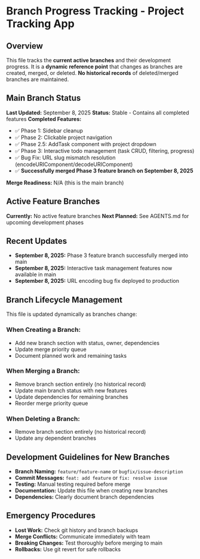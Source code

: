 # Branch Progress Tracking - Project Tracking App

## Overview
This file tracks the **current active branches** and their development progress. It is a **dynamic reference point** that changes as branches are created, merged, or deleted. **No historical records** of deleted/merged branches are maintained.

## Main Branch Status
**Last Updated:** September 8, 2025
**Status:** Stable - Contains all completed features
**Completed Features:**
- ✅ Phase 1: Sidebar cleanup
- ✅ Phase 2: Clickable project navigation
- ✅ Phase 2.5: AddTask component with project dropdown
- ✅ Phase 3: Interactive todo management (task CRUD, filtering, progress)
- ✅ Bug Fix: URL slug mismatch resolution (encodeURIComponent/decodeURIComponent)
- ✅ **Successfully merged Phase 3 feature branch on September 8, 2025**

**Merge Readiness:** N/A (this is the main branch)

## Active Feature Branches
**Currently:** No active feature branches
**Next Planned:** See AGENTS.md for upcoming development phases

## Recent Updates
- **September 8, 2025:** Phase 3 feature branch successfully merged into main
- **September 8, 2025:** Interactive task management features now available in main
- **September 8, 2025:** URL encoding bug fix deployed to production

## Branch Lifecycle Management
This file is updated dynamically as branches change:

### When Creating a Branch:
- Add new branch section with status, owner, dependencies
- Update merge priority queue
- Document planned work and remaining tasks

### When Merging a Branch:
- Remove branch section entirely (no historical record)
- Update main branch status with new features
- Update dependencies for remaining branches
- Reorder merge priority queue

### When Deleting a Branch:
- Remove branch section entirely (no historical record)
- Update any dependent branches

## Development Guidelines for New Branches
- **Branch Naming:** `feature/feature-name` or `bugfix/issue-description`
- **Commit Messages:** `feat: add feature` or `fix: resolve issue`
- **Testing:** Manual testing required before merge
- **Documentation:** Update this file when creating new branches
- **Dependencies:** Clearly document branch dependencies

## Emergency Procedures
- **Lost Work:** Check git history and branch backups
- **Merge Conflicts:** Communicate immediately with team
- **Breaking Changes:** Test thoroughly before merging to main
- **Rollbacks:** Use git revert for safe rollbacks
